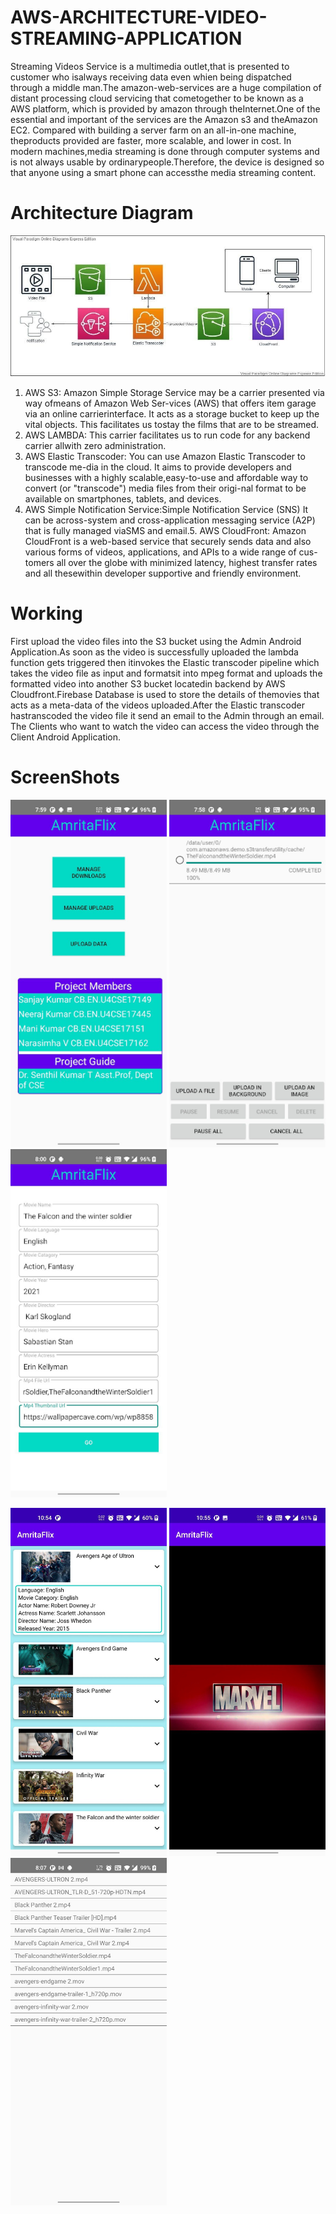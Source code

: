 # AWS-ARCHITECTURE-VIDEO-STREAMING-APPLICATION
Streaming Videos Service is a multimedia outlet,that is presented to customer who isalways receiving data even whien being dispatched through a middle man.The amazon-web-services are a huge compilation of distant processing cloud servicing that cometogether to be known as a AWS platform, which is provided by amazon through theInternet.One of the essential and important of the services are the Amazon s3 and theAmazon EC2.   Compared with building a server farm on an all-in-one machine,  theproducts provided are faster, more scalable, and lower in cost.  In modern machines,media streaming is done through computer systems and is not always usable by ordinarypeople.Therefore, the device is designed so that anyone using a smart phone can accessthe media streaming content.

# Architecture Diagram
![alt text](https://github.com/SanjayKumarKKR/AWS-ARCHITECTURE-VIDEO-STREAMING-APPLICATION/blob/4b13629041b1ef886cdf94207ff2a56ff9357ae7/Screenshots/architecture.jpg)
1.  AWS S3:  Amazon Simple Storage Service may be a carrier presented via way ofmeans of Amazon Web Ser-vices (AWS) that offers item garage via an online carrierinterface.  It acts as a storage bucket to keep up the vital objects.  This facilitates us tostay the films that are to be streamed.
2. AWS LAMBDA: This carrier facilitates us to run code for any backend carrier allwith zero administration.
3. AWS Elastic Transcoder: You can use Amazon Elastic Transcoder to transcode me-dia in the cloud.  It aims to provide developers and businesses with a highly scalable,easy-to-use and affordable way to convert (or "transcode") media files from their origi-nal format to be available on smartphones, tablets, and devices.
4. AWS  Simple  Notification  Service:Simple  Notification  Service  (SNS)  It  can  be  across-system and cross-application messaging service (A2P) that is fully managed viaSMS and email.5.  AWS CloudFront:  Amazon CloudFront is a web-based service that securely sends data and also various forms of videos, applications, and APIs to a wide range of cus-tomers all over the globe with minimized latency, highest transfer rates and all thesewithin developer supportive and friendly environment.


# Working
First upload the video files into the S3 bucket using the Admin Android Application.As soon as the video is successfully uploaded the lambda function gets triggered then itinvokes the Elastic transcoder pipeline which takes the video file as input and formatsit into mpeg format and uploads the formatted video into another S3 bucket locatedin backend by AWS Cloudfront.Firebase Database is used to store the details of themovies that acts as a meta-data of the videos uploaded.After the Elastic transcoder hastranscoded the video file it send an email to the Admin through an email.  The Clients who want to watch the video can access the video through the Client Android Application.

# ScreenShots
<p>
  <img src="https://github.com/SanjayKumarKKR/AWS-ARCHITECTURE-VIDEO-STREAMING-APPLICATION/blob/3a88d2bd3e929335a3dc50b539bd39163b07ba52/Screenshots/AF1.png" width="250" />
  <img src="https://github.com/SanjayKumarKKR/AWS-ARCHITECTURE-VIDEO-STREAMING-APPLICATION/blob/1b31d9004e3619fbee5150983a1b0d79bb93babd/Screenshots/AF2.png" width="250" /> 
  <img src="https://github.com/SanjayKumarKKR/AWS-ARCHITECTURE-VIDEO-STREAMING-APPLICATION/blob/1b31d9004e3619fbee5150983a1b0d79bb93babd/Screenshots/Af3.png" width="250" />
</p>

<p>
  <img src="https://github.com/SanjayKumarKKR/AWS-ARCHITECTURE-VIDEO-STREAMING-APPLICATION/blob/d8ed368ec2f9430b420789a7c6cfc2312a7c76cc/Screenshots/c2.png" width="250" />
  <img src="https://github.com/SanjayKumarKKR/AWS-ARCHITECTURE-VIDEO-STREAMING-APPLICATION/blob/d8ed368ec2f9430b420789a7c6cfc2312a7c76cc/Screenshots/c3.png" width="250" /> 
  <img src="https://github.com/SanjayKumarKKR/AWS-ARCHITECTURE-VIDEO-STREAMING-APPLICATION/blob/d8ed368ec2f9430b420789a7c6cfc2312a7c76cc/Screenshots/r1.png" width="250" />
</p>
